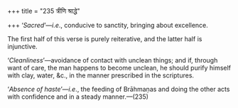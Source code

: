 +++
title = "235 त्रीणि श्राद्धे"

+++
‘*Sacred*’—*i.e*., conducive to sanctity, bringing about excellence.

The first half of this verse is purely reiterative, and the latter half
is injunctive.

‘*Cleanliness*’—avoidance of contact with unclean things; and if,
through want of care, the man happens to become unclean, he should
purify himself with clay, water, &c., in the manner prescribed in the
scriptures.

‘*Absence of haste*’—*i.e*., the feeding of Brāhmaṇas and doing the
other acts with confidence and in a steady manner.—(235)


